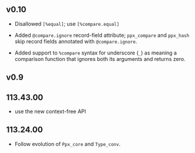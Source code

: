 ## v0.10

- Disallowed `[%equal]`; use `[%compare.equal]`

- Added `@compare.ignore` record-field attribute; `ppx_compare` and `ppx_hash`
  skip record fields annotated with `@compare.ignore`.

- Added support to `%compare` syntax for underscore (`_`) as meaning a
  comparison function that ignores both its arguments and returns zero.

## v0.9

## 113.43.00

- use the new context-free API

## 113.24.00

- Follow evolution of `Ppx_core` and `Type_conv`.
